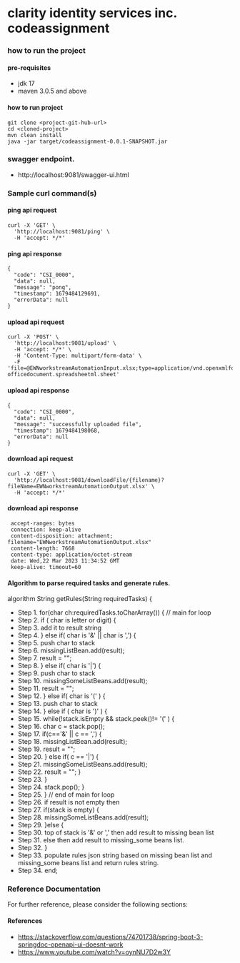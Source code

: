 # clarity identity services inc. codeassignment

### how to run the project

#### pre-requisites
* jdk 17
* maven 3.0.5 and above
#### how to run project
```
git clone <project-git-hub-url>
cd <cloned-project>
mvn clean install
java -jar target/codeassignment-0.0.1-SNAPSHOT.jar
```

### swagger endpoint.
* http://localhost:9081/swagger-ui.html

### Sample curl command(s)

#### ping api request
```
curl -X 'GET' \
  'http://localhost:9081/ping' \
  -H 'accept: */*'
```
#### ping api response
```
{
  "code": "CSI_0000",
  "data": null,
  "message": "pong",
  "timestamp": 1679484129691,
  "errorData": null
}
```

#### upload api request
```
curl -X 'POST' \
  'http://localhost:9081/upload' \
  -H 'accept: */*' \
  -H 'Content-Type: multipart/form-data' \
  -F 'file=@EWNworkstreamAutomationInput.xlsx;type=application/vnd.openxmlformats-officedocument.spreadsheetml.sheet'                     

```
#### upload api response
```
{
  "code": "CSI_0000",
  "data": null,
  "message": "successfully uploaded file",
  "timestamp": 1679484198068,
  "errorData": null
}

```

#### download api request
```
curl -X 'GET' \
  'http://localhost:9081/downloadFile/{filename}?fileName=EWNworkstreamAutomationOutput.xlsx' \
  -H 'accept: */*'
```

#### download api response
```
 accept-ranges: bytes 
 connection: keep-alive 
 content-disposition: attachment; filename="EWNworkstreamAutomationOutput.xlsx" 
 content-length: 7668 
 content-type: application/octet-stream 
 date: Wed,22 Mar 2023 11:34:52 GMT 
 keep-alive: timeout=60 
```


#### Algorithm to parse required tasks and generate rules.
algorithm String getRules(String requiredTasks) {
* Step  1. for(char ch:requiredTasks.toCharArray()) { // main for loop
* Step  2. if ( char is letter or digit) {
* Step  3. add it to result string
* Step  4. } else if( char is '&' || char is ',') {
* Step  5. push char to stack
* Step  6. missingListBean.add(result);
* Step  7. result = "";
* Step  8. } else if( char is '|')  {
* Step  9. push char to stack
* Step 10. missingSomeListBeans.add(result);
* Step 11. result = "";
* Step 12. } else if( char is '(' ) {
* Step 13. push char to stack
* Step 14. } else if ( char is ')' ) {
* Step 15. while(!stack.isEmpty && stack.peek()!= '(' ) {
* Step 16. char c = stack.pop();
* Step 17. if(c=='&' || c == ',') {
* Step 18. missingListBean.add(result);
* Step 19. result = "";
* Step 20. } else if( c == '|') {
* Step 21. missingSomeListBeans.add(result);
* Step 22. result = ""; }
* Step 23. }
* Step 24. stack.pop(); }
* Step 25. } // end of main for loop
* Step 26. if result is not empty then
* Step 27.  if(stack is empty) {
* Step 28.  missingSomeListBeans.add(result);
* Step 29. }else {
* Step 30.  top of stack is '&' or ',' then add result to missing bean list
* Step 31.  else then add result to missing_some beans list.
* Step 32. }
* Step 33. populate rules json string based on missing bean list and missing_some beans list and return rules string.
* Step 34. end;

### Reference Documentation
For further reference, please consider the following sections:
#### References
* https://stackoverflow.com/questions/74701738/spring-boot-3-springdoc-openapi-ui-doesnt-work
* https://www.youtube.com/watch?v=oynNU7D2w3Y